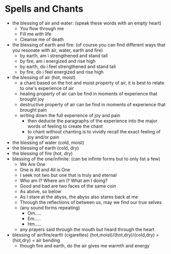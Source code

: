 # Spells and Chants

- the blessing of air and water: (speak these words with an empty heart)
	- You flow through me
	- Fill me with life
	- Cleanse me of death 
- the blessing of earth and fire: (of course you can find different ways that you resonate with air, water, earth and fire)
	- by earth, am i strengthened and stand tall
	- by fire, am i energized and rise high
	- by earth, do i feel strengthened and stand tall
	- by fire, do i feel energized and rise high
- the blessing of air (hot, moist)
	- a chant based on the hot and moist property of air, it is best to relate to one's experience of air
	- healing property of air can be find in moments of experience that brought joy
	- destructive property of air can be find in moments of experience that brought pain
	- writing down the full experience of joy and pain
		- then deducte the paragraphs of the experience into the major words of feeling to create the chant
		- to chant without chanting is to vividly recall the exact feeling of joy and/or pain 
- the blessing of water (cold, moist)
- the blessing of earth (cold, dry)
- the blessing of fire (hot, dry)
- blessing of the one/infinite: (can be infinte forms but to only list a few)
	- We Are One
	- One is All and All is One
	- I seek not two but one that is truly and eternal 
	- Who am I? Where am I? What am I doing?
	- Good and bad are two faces of the same coin 
	- As above, so below
	- As I stare at the abyss, the abyss also stares back at me
	- Through the reflections of between us, may we find our true selves 
	- (any sound forms repeating)
		- Om.....
		- Em.....
		- Hm.....
	- any prayers said through the mouth but heard through the heart
- blessing of air/fire/earth (cigarettes) (hot,moist)/(hot,dry)/(cold,dry) = (hot,dry) = air bending
	- though fire and earth, do the air gives me warmth and energy
